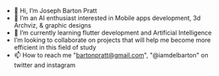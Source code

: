 - 👋 Hi, I’m Joseph Barton Pratt
- 👀 I’m an AI enthusiast interested in Mobile apps development, 3d Archviz, & graphic designs
- 🌱 I’m currently learning flutter development and Artificial Intelligence
- I’m looking to collaborate on projects that will help me become more efficient in this field of study
- 📫 How to reach me "bartonpratt@gmail.com", "@iamdelbarton" on twitter and instagram

